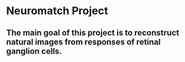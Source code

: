 # Neuromatch Project
## The main goal of this project is to reconstruct natural images from responses of retinal ganglion cells. 
